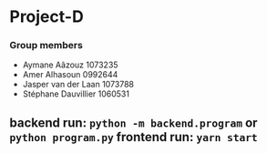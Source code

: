# Project-D

### Group members

- Aymane Aâzouz 1073235
- Amer Alhasoun 0992644
- Jasper van der Laan 1073788
- Stéphane Dauvillier 1060531

backend run: ```python -m backend.program``` or ```python program.py```
frontend run: ```yarn start```
---